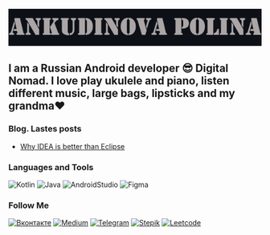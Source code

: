 [![Header](https://github.com/lloppy/lloppy/blob/main/assets/iam.png)](https://vk.com/ankudinovazaecologiy)

## I am a Russian Android developer 😎 Digital Nomad. I love play ukulele and piano, listen different music, large bags, lipsticks and my grandma❤

### Blog. Lastes posts
<!-- BLOG-POST-LIST:START -->
- [Why IDEA is better than Eclipse](https://medium.com/@polly124cool/why-idea-is-better-than-eclipse-be6dc401fa02?source=rss-cdaabb7f5c------2)
<!-- BLOG-POST-LIST:END -->


### Languages and Tools
![Kotlin](https://img.shields.io/badge/Kotlin-21262D?style=for-the-badge&logo=kotlin&logoColor=47A6FF)
![Java](https://img.shields.io/badge/Java-21262D?style=for-the-badge&logo=java&logoColor=B07219)
![AndroidStudio](https://img.shields.io/badge/Android_Studio-21262D?style=for-the-badge&logo=AndroidStudio&logoColor=A09A9A)
![Figma](https://img.shields.io/badge/Figma-21262D?style=for-the-badge&logo=Figma)



### Follow Me
[![Вконтакте](https://img.shields.io/badge/Вконтакте-21262D?style=for-the-badge&logo=Vk&logoColor=47A6FF)](https://vk.com/ankudinovazaecologiy)
[![Medium](https://img.shields.io/badge/Medium-21262D?style=for-the-badge&logo=Medium)](https://medium.com/@polly124cool)
[![Telegram](https://img.shields.io/badge/Telegram-21262D?style=for-the-badge&logo=Telegram)](https://t.me/lloppy)
[![Stepik](https://img.shields.io/badge/Stepik-21262D?style=for-the-badge&logo=appveyor&logoColor=F0F6FC)](https://stepik.org/users/80179052)
[![Leetcode](https://img.shields.io/badge/Leetcode-21262D?style=for-the-badge&logo=Leetcode)](https://leetcode.com/lloppy/)
